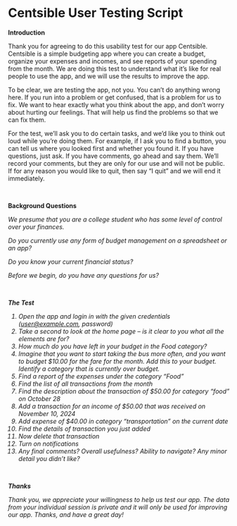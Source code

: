 # Centsible User Testing Script

<b> Introduction </b>

Thank you for agreeing to do this usability test for our app Centsible. Centsible is a simple budgeting app where you can create a budget, organize your expenses and incomes, and see reports of your spending from the month. We are doing this test to understand what it’s like for real people to use the app, and we will use the results to improve the app. 

To be clear, we are testing the app, not you. You can’t do anything wrong here. If you run into a problem or get confused, that is a problem for us to fix. We want to hear exactly what you think about the app, and don’t worry about hurting our feelings. That will help us find the problems so that we can fix them.

For the test, we’ll ask you to do certain tasks, and we’d like you to think out loud while you’re doing them. For example, if I ask you to find a button, you can tell us where you looked first and whether you found it. If you have questions, just ask. If you have comments, go ahead and say them. We’ll record your comments, but they are only for our use and will not be public. If for any reason you would like to quit, then say “I quit” and we will end it immediately.

<br>

<b>Background Questions</b>

<i>We presume that you are a college student who has some level of control over your finances.</b>

Do you currently use any form of budget management on a spreadsheet or an app?

Do you know your current financial status?

Before we begin, do you have any questions for us?

<br>

<b> The Test </b>

1. Open the app and login in with the given credentials (user@example.com, password)
2. Take a second to look at the home page – is it clear to you what all the elements are for?
3. How much do you have left in your budget in the Food category?
4. Imagine that you want to start taking the bus more often, and you want to budget $10.00 for the fare for the month. Add this to your budget.
Identify a category that is currently over budget. 
5. Find a report of the expenses under the category “Food”
6. Find the list of all transactions from the month
7. Find the description about the transaction of $50.00 for category “food” on October 28
8. Add a transaction for an income of $50.00 that was received on November 10, 2024
9. Add expense of $40.00 in category “transportation” on the current date
10. Find the details of transaction you just added
11. Now delete that transaction
12. Turn on notifications
13. Any final comments? Overall usefulness? Ability to navigate? Any minor detail you didn’t like?

<br>

<b> Thanks </b>

Thank you, we appreciate your willingness to help us test our app. The data from your individual session is private and it will only be used for improving our app. Thanks, and have a great day!
